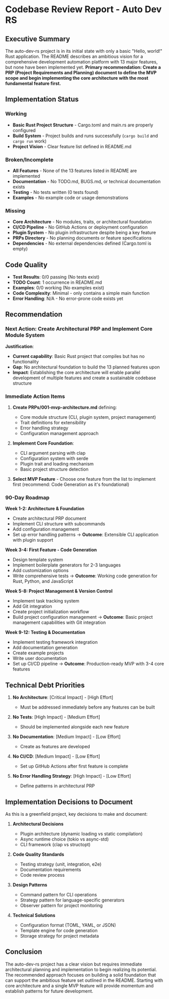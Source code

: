 # Codebase Review Report - Auto Dev RS

## Executive Summary

The auto-dev-rs project is in its initial state with only a basic "Hello, world!" Rust application. The README describes an ambitious vision for a comprehensive development automation platform with 13 major features, but none have been implemented yet. **Primary recommendation: Create a PRP (Project Requirements and Planning) document to define the MVP scope and begin implementing the core architecture with the most fundamental feature first.**

## Implementation Status

### Working
- **Basic Rust Project Structure** - Cargo.toml and main.rs are properly configured
- **Build System** - Project builds and runs successfully (`cargo build` and `cargo run` work)
- **Project Vision** - Clear feature list defined in README.md

### Broken/Incomplete
- **All Features** - None of the 13 features listed in README are implemented
- **Documentation** - No TODO.md, BUGS.md, or technical documentation exists
- **Testing** - No tests written (0 tests found)
- **Examples** - No example code or usage demonstrations

### Missing
- **Core Architecture** - No modules, traits, or architectural foundation
- **CI/CD Pipeline** - No GitHub Actions or deployment configuration
- **Plugin System** - No plugin infrastructure despite being a key feature
- **PRPs Directory** - No planning documents or feature specifications
- **Dependencies** - No external dependencies defined (Cargo.toml is empty)

## Code Quality

- **Test Results**: 0/0 passing (No tests exist)
- **TODO Count**: 1 occurrence in README.md
- **Examples**: 0/0 working (No examples exist)
- **Code Complexity**: Minimal - only contains a simple main function
- **Error Handling**: N/A - No error-prone code exists yet

## Recommendation

### Next Action: **Create Architectural PRP and Implement Core Module System**

**Justification**:
- **Current capability**: Basic Rust project that compiles but has no functionality
- **Gap**: No architectural foundation to build the 13 planned features upon
- **Impact**: Establishing the core architecture will enable parallel development of multiple features and create a sustainable codebase structure

### Immediate Action Items

1. **Create PRPs/001-mvp-architecture.md** defining:
   - Core module structure (CLI, plugin system, project management)
   - Trait definitions for extensibility
   - Error handling strategy
   - Configuration management approach

2. **Implement Core Foundation**:
   - CLI argument parsing with clap
   - Configuration system with serde
   - Plugin trait and loading mechanism
   - Basic project structure detection

3. **Select MVP Feature** - Choose one feature from the list to implement first (recommend: Code Generation as it's foundational)

### 90-Day Roadmap

**Week 1-2: Architecture & Foundation**
- Create architectural PRP document
- Implement CLI structure with subcommands
- Add configuration management
- Set up error handling patterns
→ **Outcome**: Extensible CLI application with plugin support

**Week 3-4: First Feature - Code Generation**
- Design template system
- Implement boilerplate generators for 2-3 languages
- Add customization options
- Write comprehensive tests
→ **Outcome**: Working code generation for Rust, Python, and JavaScript

**Week 5-8: Project Management & Version Control**
- Implement task tracking system
- Add Git integration
- Create project initialization workflow
- Build project configuration management
→ **Outcome**: Basic project management capabilities with Git integration

**Week 9-12: Testing & Documentation**
- Implement testing framework integration
- Add documentation generation
- Create example projects
- Write user documentation
- Set up CI/CD pipeline
→ **Outcome**: Production-ready MVP with 3-4 core features

## Technical Debt Priorities

1. **No Architecture**: [Critical Impact] - [High Effort]
   - Must be addressed immediately before any features can be built

2. **No Tests**: [High Impact] - [Medium Effort]
   - Should be implemented alongside each new feature

3. **No Documentation**: [Medium Impact] - [Low Effort]
   - Create as features are developed

4. **No CI/CD**: [Medium Impact] - [Low Effort]
   - Set up GitHub Actions after first feature is complete

5. **No Error Handling Strategy**: [High Impact] - [Low Effort]
   - Define patterns in architectural PRP

## Implementation Decisions to Document

As this is a greenfield project, key decisions to make and document:

1. **Architectural Decisions**
   - Plugin architecture (dynamic loading vs static compilation)
   - Async runtime choice (tokio vs async-std)
   - CLI framework (clap vs structopt)

2. **Code Quality Standards**
   - Testing strategy (unit, integration, e2e)
   - Documentation requirements
   - Code review process

3. **Design Patterns**
   - Command pattern for CLI operations
   - Strategy pattern for language-specific generators
   - Observer pattern for project monitoring

4. **Technical Solutions**
   - Configuration format (TOML, YAML, or JSON)
   - Template engine for code generation
   - Storage strategy for project metadata

## Conclusion

The auto-dev-rs project has a clear vision but requires immediate architectural planning and implementation to begin realizing its potential. The recommended approach focuses on building a solid foundation that can support the ambitious feature set outlined in the README. Starting with core architecture and a single MVP feature will provide momentum and establish patterns for future development.